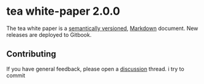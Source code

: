 # tea white-paper 2.0.0

The tea white paper is a [semantically versioned](https://semver.org),
[Markdown](https://daringfireball.net/projects/markdown/) document.
New releases are deployed to Gitbook.

## Contributing

If you have general feedback, please open a [discussion](../../discussions) thread.
i try to commit